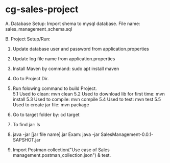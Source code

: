 # cg-sales-project

A.  Database Setup:
    Import shema to mysql database. File name: sales_management_schema.sql 

B. Project Setup/Run:
   1. Update database user and password from application.properties
   2. Update log file name from application.properties
   3. Install Maven by command: sudo apt install maven
   4. Go to Project Dir.
   5. Run folowing command to build Project.   
        5.1 Used to clean:                        mvn clean
        5.2 Used to download lib for first time:  mvn install
        5.3 Used to compile:                      mvn compile
        5.4 Used to test:                         mvn test
        5.5 Used to create jar file:              mvn package
             
   6. Go to target folder by: cd target 
   7. To find jar:            ls 
   8. java -jar [jar file name].jar
      Exam: java -jar SalesManagement-0.0.1-SAPSHOT.jar
      
   9. Import Postman collection("Use case of Sales management.postman_collection.json") & test.  
   
